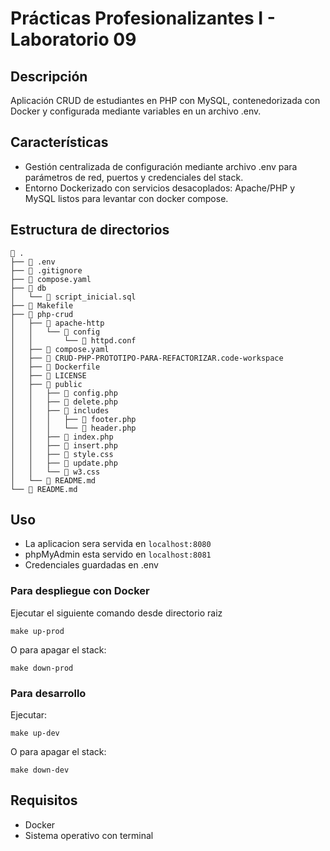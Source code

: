 # Prácticas Profesionalizantes I - Laboratorio 09

## Descripción

Aplicación CRUD de estudiantes en PHP con MySQL, contenedorizada con Docker y configurada mediante variables en un archivo .env.

## Características

- Gestión centralizada de configuración mediante archivo .env para parámetros de red, puertos y credenciales del stack.
- Entorno Dockerizado con servicios desacoplados: Apache/PHP y MySQL listos para levantar con docker compose.

## Estructura de directorios

```shell
 .
├──  .env
├──  .gitignore
├──  compose.yaml
├──  db
│   └──  script_inicial.sql
├──  Makefile
├──  php-crud
│   ├──  apache-http
│   │   └──  config
│   │       └──  httpd.conf
│   ├──  compose.yaml
│   ├──  CRUD-PHP-PROTOTIPO-PARA-REFACTORIZAR.code-workspace
│   ├──  Dockerfile
│   ├──  LICENSE
│   ├──  public
│   │   ├──  config.php
│   │   ├──  delete.php
│   │   ├──  includes
│   │   │   ├──  footer.php
│   │   │   └──  header.php
│   │   ├──  index.php
│   │   ├──  insert.php
│   │   ├──  style.css
│   │   ├──  update.php
│   │   └──  w3.css
│   └──  README.md
└──  README.md
```

## Uso

- La aplicacion sera servida en `localhost:8080`
- phpMyAdmin esta servido en `localhost:8081`
- Credenciales guardadas en .env 

### Para despliegue con Docker

Ejecutar el siguiente comando desde directorio raiz

```shell
make up-prod
```

O para apagar el stack:

```shell
make down-prod
```

### Para desarrollo

Ejecutar:

```shell
make up-dev
```

O para apagar el stack:

```shell
make down-dev
```

## Requisitos

- Docker
- Sistema operativo con terminal
